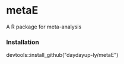 # metaE
A R package for meta-analysis

### Installation
devtools::install_github("daydayup-ly/metaE")
